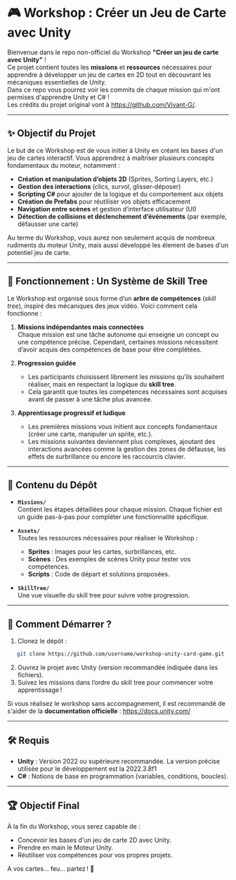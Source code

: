# 🎮 Workshop : Créer un Jeu de Carte avec Unity

Bienvenue dans le repo non-officiel du Workshop **"Créer un jeu de carte avec Unity"** !  
Ce projet contient toutes les **missions** et **ressources** nécessaires pour apprendre à développer un jeu de cartes en 2D tout en découvrant les mécaniques essentielles de Unity.   
Dans ce repo vous pourrez voir les commits de chaque mission qui m'ont permises d'apprendre Unity et C# !   
Les crédits du projet original vont à https://github.com/Vivant-G/.

---

## ✨ Objectif du Projet

Le but de ce Workshop est de vous initier à Unity en créant les bases d'un jeu de cartes interactif. Vous apprendrez à maîtriser plusieurs concepts fondamentaux du moteur, notamment :

- **Création et manipulation d’objets 2D** (Sprites, Sorting Layers, etc.)
- **Gestion des interactions** (clics, survol, glisser-déposer)
- **Scripting C#** pour ajouter de la logique et du comportement aux objets
- **Création de Prefabs** pour réutiliser vos objets efficacement
- **Navigation entre scènes** et gestion d’interface utilisateur (UI)
- **Détection de collisions et déclenchement d’événements** (par exemple, défausser une carte)

Au terme du Workshop, vous aurez non seulement acquis de nombreux rudiments du moteur Unity, mais aussi développé les élement de bases d'un potentiel jeu de carte.


---

## 🌳 Fonctionnement : Un Système de Skill Tree

Le Workshop est organisé sous forme d’un **arbre de compétences** (*skill tree*), inspiré des mécaniques des jeux vidéo. Voici comment cela fonctionne :

1. **Missions indépendantes mais connectées**  
   Chaque mission est une tâche autonome qui enseigne un concept ou une compétence précise. Cependant, certaines missions nécessitent d’avoir acquis des compétences de base pour être complétées.

2. **Progression guidée**  
   - Les participants choisissent librement les missions qu’ils souhaitent réaliser, mais en respectant la logique du **skill tree**.  
   - Cela garantit que toutes les compétences nécessaires sont acquises avant de passer à une tâche plus avancée.

3. **Apprentissage progressif et ludique**  
   - Les premières missions vous initient aux concepts fondamentaux (créer une carte, manipuler un sprite, etc.).  
   - Les missions suivantes deviennent plus complexes, ajoutant des interactions avancées comme la gestion des zones de défausse, les effets de surbrillance ou encore les raccourcis clavier.

---

## 📁 Contenu du Dépôt

- **`Missions/`**  
  Contient les étapes détaillées pour chaque mission. Chaque fichier est un guide pas-à-pas pour compléter une fonctionnalité spécifique.

- **`Assets/`**  
  Toutes les ressources nécessaires pour réaliser le Workshop :  
  - **Sprites** : Images pour les cartes, surbrillances, etc.  
  - **Scènes** : Des exemples de scènes Unity pour tester vos compétences.  
  - **Scripts** : Code de départ et solutions proposées.

- **`SkillTree/`**  
  Une vue visuelle du skill tree pour suivre votre progression.  

---

## 🚀 Comment Démarrer ?

1. Clonez le dépôt :  
```bash
   git clone https://github.com/username/workshop-unity-card-game.git
```

2. Ouvrez le projet avec Unity (version recommandée indiquée dans les fichiers).
3. Suivez les missions dans l’ordre du skill tree pour commencer votre apprentissage !

Si vous réalisez le workshop sans accompagnement, il est recommandé de s'aider de la **documentation officielle** : https://docs.unity.com/

---
## 🛠️ Requis

- **Unity** : Version 2022 ou supérieure recommandée. La version précise utilisée pour le développement est la 2022.3.8f1
- **C#** : Notions de base en programmation (variables, conditions, boucles).

---

## 🏆 Objectif Final

À la fin du Workshop, vous serez capable de :

- Concevoir les bases d'un jeu de carte 2D avec Unity.
- Prendre en main le Moteur Unity.
- Réutiliser vos compétences pour vos propres projets.

A vos cartes... feu... partez ! 🎉
